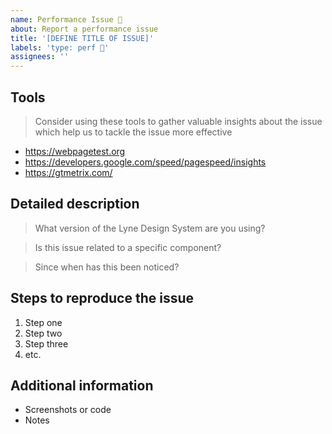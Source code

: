 ```yaml
---
name: Performance Issue 🚀
about: Report a performance issue
title: '[DEFINE TITLE OF ISSUE]'
labels: 'type: perf 🚀'
assignees: ''
---
```


<!-- Feel free to remove sections that aren't relevant.

## Title line template: [Title]: Brief description

-->

## Tools

> Consider using these tools to gather valuable insights about the issue which help us to tackle the issue more effective  
- https://webpagetest.org
- https://developers.google.com/speed/pagespeed/insights
- https://gtmetrix.com/

## Detailed description

> What version of the Lyne Design System are you using?

> Is this issue related to a specific component?

> Since when has this been noticed?

## Steps to reproduce the issue

1. Step one
2. Step two
3. Step three
4. etc.

## Additional information

- Screenshots or code
- Notes
